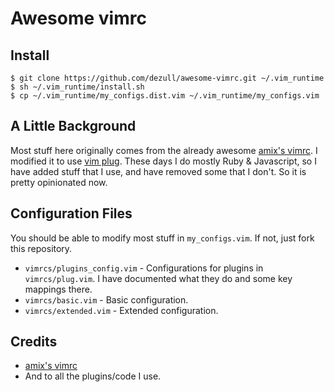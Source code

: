 # Awesome vimrc

## Install

    $ git clone https://github.com/dezull/awesome-vimrc.git ~/.vim_runtime
    $ sh ~/.vim_runtime/install.sh
    $ cp ~/.vim_runtime/my_configs.dist.vim ~/.vim_runtime/my_configs.vim

## A Little Background

Most stuff here originally comes from the already awesome [amix's vimrc](https://github.com/amix/vimrc). I modified it to use [vim plug](https://github.com/junegunn/vim-plug). These days I do mostly Ruby & Javascript, so I have added stuff that I use, and have removed some that I don't. So it is pretty opinionated now.

## Configuration Files

You should be able to modify most stuff in `my_configs.vim`. If not, just fork this repository.

- `vimrcs/plugins_config.vim` - Configurations for plugins in `vimrcs/plug.vim`. I have documented what they do and some key mappings there.
- `vimrcs/basic.vim` - Basic configuration.
- `vimrcs/extended.vim` - Extended configuration.

## Credits

- [amix's vimrc](https://github.com/amix/vimrc)
- And to all the plugins/code I use.
